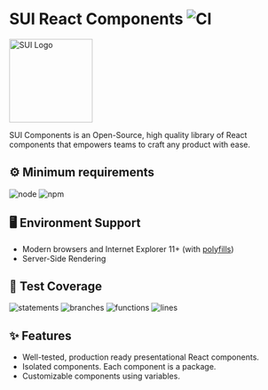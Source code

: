 # SUI React Components ![CI](https://github.com/SUI-Components/sui-components/workflows/CI/badge.svg)

<img src="https://avatars2.githubusercontent.com/u/13288987?s=200&v=4" alt="SUI Logo" width="150">

SUI Components is an Open-Source, high quality library of React components that empowers teams to craft any product with ease.

## ⚙️ Minimum requirements
![node](https://shields.io/badge/node-v16+-lightgray?logo=nodedotjs&logoWidth=20&style=for-the-badge)
![npm](https://shields.io/badge/npm-v7+-lightgrey?logo=npm&logoWidth=20&style=for-the-badge)

## 🖥 Environment Support

- Modern browsers and Internet Explorer 11+ (with [polyfills](https://github.com/SUI-Components/sui/tree/master/packages/sui-polyfills))
- Server-Side Rendering

## 🧪 Test Coverage

![statements](https://shields.io/badge/statements-72.1%25-orange)
![branches](https://shields.io/badge/branches-57.81%25-AA0000)
![functions](https://shields.io/badge/functions-59.56%25-AA0000)
![lines](https://shields.io/badge/lines-73.89%25-orange)

## ✨ Features

- Well-tested, production ready presentational React components.
- Isolated components. Each component is a package.
- Customizable components using variables.
